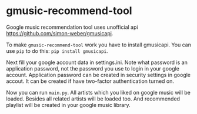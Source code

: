 # gmusic-recommend-tool

Google music recommendation tool uses unofficial api https://github.com/simon-weber/gmusicapi.

To make `gmusic-recommend-tool` work you have to install gmusicapi. You can use `pip` to do this: `pip install gmusicapi`.

Next fill your google account data in settings.ini. Note what password is an application password, not the password you use to login in your google account. Application password can be created in security settings in google accout. It can be created if have two-factor authentication turned on.

Now you can run `main.py`. All artists which you liked on google music will be loaded. Besides all related artists will be loaded too. And recommended playlist will be created in your google music library.
